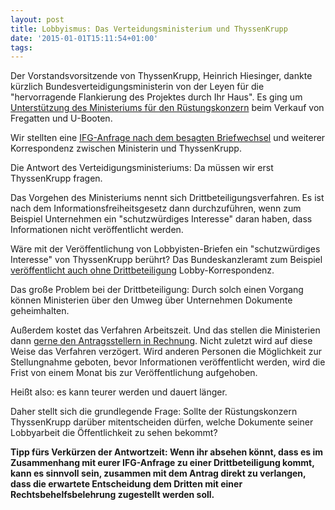 ```yaml
---
layout: post
title: Lobbyismus: Das Verteidungsministerium und ThyssenKrupp
date: '2015-01-01T15:11:54+01:00'
tags:
---
```


Der Vorstandsvorsitzende von ThyssenKrupp, Heinrich Hiesinger, dankte kürzlich Bundesverteidigungsministerin von der Leyen für die "hervorragende Flankierung des Projektes durch Ihr Haus". Es ging um [Unterstützung des Ministeriums für den Rüstungskonzern](http://www.spiegel.de/wirtschaft/soziales/bundeswehr-foerdert-exporte-deutscher-ruestungsfirmen-a-1046170.html) beim Verkauf von Fregatten und U-Booten.

Wir stellten eine [IFG-Anfrage nach dem besagten Briefwechsel](https://fragdenstaat.de/anfrage/korrespondenz-von-bundesministerin-von-der-leyen-mit-thyssenkrupp/) und weiterer Korrespondenz zwischen Ministerin und ThyssenKrupp.

Die Antwort des Verteidigungsministeriums: Da müssen wir erst ThyssenKrupp fragen.

Das Vorgehen des Ministeriums nennt sich Drittbeteiligungsverfahren. Es ist nach dem Informationsfreiheitsgesetz dann durchzuführen, wenn zum Beispiel Unternehmen ein "schutzwürdiges Interesse" daran haben, dass Informationen nicht veröffentlicht werden. 

Wäre mit der Veröffentlichung von Lobbyisten-Briefen ein "schutzwürdiges Interesse" von ThyssenKrupp berührt? Das Bundeskanzleramt zum Beispiel [veröffentlicht auch ohne Drittbeteiligung](https://fragdenstaat.de/anfrage/informationsfreiheitsanfrage-zur-monitor-pressemeldung/) Lobby-Korrespondenz.

Das große Problem bei der Drittbeteiligung: Durch solch einen Vorgang können Ministerien über den Umweg über Unternehmen Dokumente geheimhalten. 

Außerdem kostet das Verfahren Arbeitszeit. Und das stellen die Ministerien dann [gerne den Antragsstellern in Rechnung](https://fragdenstaat.de/files/foi/18254/AufklrungsschreibenDrittbeteiligung-AnhrungKosten_geschwaerzt.pdf). 
Nicht zuletzt wird auf diese Weise das Verfahren verzögert. Wird anderen Personen die Möglichkeit zur Stellungnahme geboten, bevor Informationen veröffentlicht werden, wird die Frist von einem Monat bis zur Veröffentlichung aufgehoben.

Heißt also: es kann teurer werden und dauert länger.

Daher stellt sich die grundlegende Frage: Sollte der Rüstungskonzern ThyssenKrupp darüber mitentscheiden dürfen, welche Dokumente seiner Lobbyarbeit die Öffentlichkeit zu sehen bekommt?

<strong>Tipp fürs Verkürzen der Antwortzeit: Wenn ihr absehen könnt, dass es im Zusammenhang mit eurer IFG-Anfrage zu einer Drittbeteiligung kommt, kann es sinnvoll sein, zusammen mit dem Antrag direkt zu verlangen, dass die erwartete Entscheidung dem Dritten mit einer Rechtsbehelfsbelehrung zugestellt werden soll.</strong>
